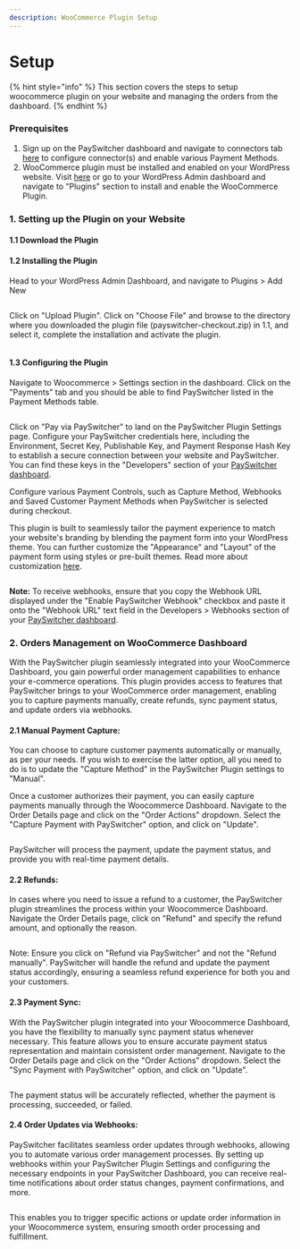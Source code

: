 ```yaml
---
description: WooCommerce Plugin Setup
---
```


# Setup

{% hint style="info" %}
This section covers the steps to setup woocommerce plugin on your website and managing the orders from the dashboard.
{% endhint %}

### Prerequisites

1. Sign up on the PaySwitcher dashboard and navigate to connectors tab [here](https://app.payswitcher.com/) to configure connector(s) and enable various Payment Methods.
2. WooCommerce plugin must be installed and enabled on your WordPress website. Visit [here](https://wordpress.org/plugins/woocommerce/) or go to your WordPress Admin dashboard and navigate to "Plugins" section to install and enable the WooCommerce Plugin.

### 1. Setting up the Plugin on your Website

#### 1.1 Download the Plugin

#### 1.2 Installing the Plugin

Head to your WordPress Admin Dashboard, and navigate to Plugins > Add New

<figure><img src="https://payswitcher.com/img/site/wordpress_plugins.png" alt=""><figcaption></figcaption></figure>

Click on "Upload Plugin". Click on "Choose File" and browse to the directory where you downloaded the plugin file (payswitcher-checkout.zip) in 1.1, and select it, complete the installation and activate the plugin.

<figure><img src="https://payswitcher.com/img/site/wordpress_addplugin.png" alt=""><figcaption></figcaption></figure>

#### 1.3 Configuring the Plugin

Navigate to Woocommerce > Settings section in the dashboard. Click on the "Payments" tab and you should be able to find PaySwitcher listed in the Payment Methods table.

<figure><img src="https://payswitcher.com/img/site/wordpress_settings.png" alt=""><figcaption></figcaption></figure>

Click on "Pay via PaySwitcher" to land on the PaySwitcher Plugin Settings page. Configure your PaySwitcher credentials here, including the Environment, Secret Key, Publishable Key, and Payment Response Hash Key to establish a secure connection between your website and PaySwitcher. You can find these keys in the "Developers" section of your [PaySwitcher dashboard](https://app.payswitcher.com/developers).

Configure various Payment Controls, such as Capture Method, Webhooks and Saved Customer Payment Methods when PaySwitcher is selected during checkout.

This plugin is built to seamlessly tailor the payment experience to match your website's branding by blending the payment form into your WordPress theme. You can further customize the "Appearance" and "Layout" of the payment form using styles or pre-built themes. Read more about customization [here](https://payswitcher.com/docs/sdkIntegrations/unifiedCheckoutWeb/customization).

<figure><img src="https://payswitcher.com/img/site/wordpress_payswitcher_settings.png" alt=""><figcaption></figcaption></figure>

**Note:** To receive webhooks, ensure that you copy the Webhook URL displayed under the "Enable PaySwitcher Webhook" checkbox and paste it onto the "Webhook URL" text field in the Developers > Webhooks section of your [PaySwitcher dashboard](https://app.payswitcher.com/developers).

### 2. Orders Management on WooCommerce Dashboard

With the PaySwitcher plugin seamlessly integrated into your WooCommerce Dashboard, you gain powerful order management capabilities to enhance your e-commerce operations. This plugin provides access to features that PaySwitcher brings to your WooCommerce order management, enabling you to capture payments manually, create refunds, sync payment status, and update orders via webhooks.

#### 2.1 Manual Payment Capture:

You can choose to capture customer payments automatically or manually, as per your needs. If you wish to exercise the latter option, all you need to do is to update the "Capture Method" in the PaySwitcher Plugin settings to "Manual".

Once a customer authorizes their payment, you can easily capture payments manually through the Woocommerce Dashboard. Navigate to the Order Details page and click on the "Order Actions" dropdown. Select the "Capture Payment with PaySwitcher" option, and click on "Update".

<figure><img src="https://payswitcher.com/img/site/wordpress_manual_capture.png" alt=""><figcaption></figcaption></figure>

PaySwitcher will process the payment, update the payment status, and provide you with real-time payment details.

#### 2.2 Refunds:

In cases where you need to issue a refund to a customer, the PaySwitcher plugin streamlines the process within your Woocommerce Dashboard. Navigate the Order Details page, click on "Refund" and specify the refund amount, and optionally the reason.

<figure><img src="https://payswitcher.com/img/site/wordpress_refund.png" alt=""><figcaption></figcaption></figure>

Note: Ensure you click on "Refund via PaySwitcher" and not the "Refund manually". PaySwitcher will handle the refund and update the payment status accordingly, ensuring a seamless refund experience for both you and your customers.

#### 2.3 Payment Sync:

With the PaySwitcher plugin integrated into your Woocommerce Dashboard, you have the flexibility to manually sync payment status whenever necessary. This feature allows you to ensure accurate payment status representation and maintain consistent order management. Navigate to the Order Details page and click on the "Order Actions" dropdown. Select the "Sync Payment with PaySwitcher" option, and click on "Update".

<figure><img src="https://payswitcher.com/img/site/wordpress_sync.png" alt=""><figcaption></figcaption></figure>

The payment status will be accurately reflected, whether the payment is processing, succeeded, or failed.

#### 2.4 Order Updates via Webhooks:

PaySwitcher facilitates seamless order updates through webhooks, allowing you to automate various order management processes. By setting up webhooks within your PaySwitcher Plugin Settings and configuring the necessary endpoints in your PaySwitcher Dashboard, you can receive real-time notifications about order status changes, payment confirmations, and more.

<figure><img src="https://payswitcher.com/img/site/wordpress_webhook.png" alt=""><figcaption></figcaption></figure>

This enables you to trigger specific actions or update order information in your Woocommerce system, ensuring smooth order processing and fulfillment.
